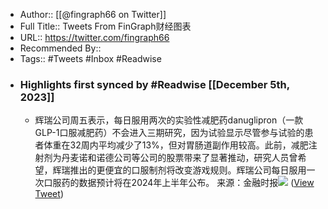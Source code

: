 - Author:: [[@fingraph66 on Twitter]]
- Full Title:: Tweets From FinGraph财经图表
- URL:: https://twitter.com/fingraph66
- Recommended By::
- Tags:: #Tweets #Inbox #Readwise
- ### Highlights first synced by #Readwise [[December 5th, 2023]]
    - 辉瑞公司周五表示，每日服用两次的实验性减肥药danuglipron（一款GLP-1口服减肥药）不会进入三期研究，因为试验显示尽管参与试验的患者体重在32周内平均减少了13%，但对胃肠道副作用较高。此前，减肥注射剂为丹麦诺和诺德公司等公司的股票带来了显著推动，研究人员曾希望，辉瑞推出的更便宜的口服制剂将改变游戏规则。辉瑞公司每日服用一次口服药的数据预计将在2024年上半年公布。
来源：金融时报<img src='https://pbs.twimg.com/media/GAe0Td5aQAAJ3dX.jpg'/> ([View Tweet](https://twitter.com/fingraph66/status/1731550838051749990))

